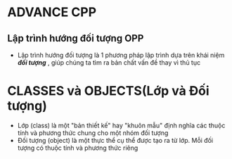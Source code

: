 # ADVANCE CPP
## Lập trình hướng đối tượng OPP
- Lập trình hướng đối tượng là 1 phương pháp lập trình dựa trên khái niệm ***đối tượng*** , giúp chúng ta tìm ra bản chất vấn đề thay vì thủ tục 
# CLASSES và OBJECTS(Lớp và Đối tượng)
- Lớp (class) là một "bản thiết kế" hay "khuôn mẫu" định nghĩa các thuộc tính và phương thức chung cho một nhóm đối tượng 
- Đối tượng (object) là một thực thể cụ thể được tạo ra từ lớp. Mỗi đối tượng có thuộc tính và phương thức riêng 


